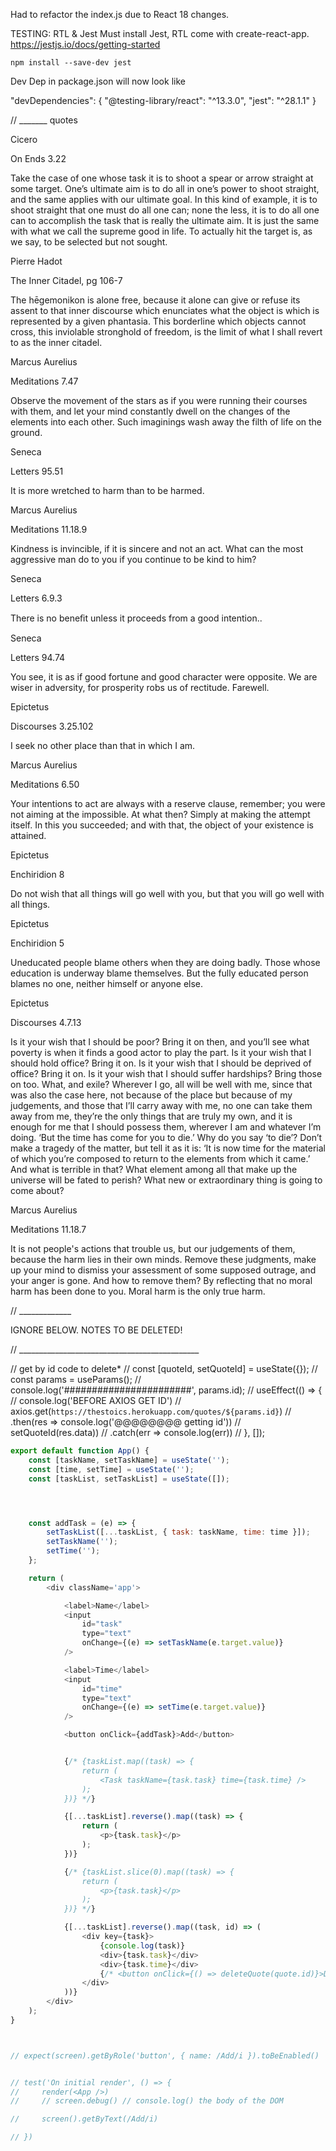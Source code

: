 Had to refactor the index.js due to React 18 changes.

TESTING: RTL & Jest
Must install Jest, RTL come with create-react-app. 
https://jestjs.io/docs/getting-started


`npm install --save-dev jest`

Dev Dep in package.json will now look like

  "devDependencies": {
    "@testing-library/react": "^13.3.0",
    "jest": "^28.1.1"
  }



  // _______ quotes







  Cicero

On Ends 3.22

Take the case of one whose task it is to shoot a spear or arrow straight at some target. One’s ultimate aim is to do all in one’s power to shoot straight, and the same applies with our ultimate goal. In this kind of example, it is to shoot straight that one must do all one can; none the less, it is to do all one can to accomplish the task that is really the ultimate aim. It is just the same with what we call the supreme good in life. To actually hit the target is, as we say, to be selected but not sought.

Pierre Hadot

The Inner Citadel, pg 106-7

The hēgemonikon is alone free, because it alone can give or refuse its assent to that inner discourse which enunciates what the object is which is represented by a given phantasia. This borderline which objects cannot cross, this inviolable stronghold of freedom, is the limit of what I shall revert to as the inner citadel.

Marcus Aurelius

Meditations 7.47

Observe the movement of the stars as if you were running their courses with them, and let your mind constantly dwell on the changes of the elements into each other. Such imaginings wash away the filth of life on the ground.

Seneca

Letters 95.51

It is more wretched to harm than to be harmed.

Marcus Aurelius

Meditations 11.18.9

Kindness is invincible, if it is sincere and not an act. What can the most aggressive man do to you if you continue to be kind to him?

Seneca

Letters 6.9.3

There is no beneﬁt unless it proceeds from a good intention..

Seneca

Letters 94.74

You see, it is as if good fortune and good character were opposite. We are wiser in adversity, for prosperity robs us of rectitude. Farewell.

Epictetus

Discourses 3.25.102

I seek no other place than that in which I am.

Marcus Aurelius

Meditations 6.50

Your intentions to act are always with a reserve clause, remember; you were not aiming at the impossible. At what then? Simply at making the attempt itself. In this you succeeded; and with that, the object of your existence is attained.

Epictetus

Enchiridion 8

Do not wish that all things will go well with you, but that you will go well with all things.

Epictetus

Enchiridion 5

Uneducated people blame others when they are doing badly. Those whose education is underway blame themselves. But the fully educated person blames no one, neither himself or anyone else.

Epictetus

Discourses 4.7.13

Is it your wish that I should be poor? Bring it on then, and you’ll see what poverty is when it finds a good actor to play the part. Is it your wish that I should hold office? Bring it on. Is it your wish that I should be deprived of office? Bring it on. Is it your wish that I should suffer hardships? Bring those on too. What, and exile?    Wherever I go, all will be well with me, since that was also the case here, not because of the place but because of my judgements, and those that I’ll carry away with me, no one can take them away from me, they’re the only things that are truly my own, and it is enough for me that I should possess them, wherever I am and whatever I’m doing. ‘But the time has come for you to die.’ Why do you say ‘to die’? Don’t make a tragedy of the matter, but tell it as it is: ‘It is now time for the material of which you’re composed to return to the elements from which it came.’ And what is terrible in that? What element among all that make up the universe will be fated to perish? What new or extraordinary thing is going to come about?

Marcus Aurelius

Meditations 11.18.7

It is not people's actions that trouble us, but our judgements of them, because the harm lies in their own minds. Remove these judgments, make up your mind to dismiss your assessment of some supposed outrage, and your anger is gone. And how to remove them? By reflecting that no moral harm has been done to you. Moral harm is the only true harm.






  // _____________










IGNORE BELOW. NOTES TO BE DELETED!


// _____________________________________________


// get by id code to delete*
// const [quoteId, setQuoteId] = useState({});
// const params = useParams();
// console.log('#######################', params.id);
// useEffect(() => {
//     console.log('BEFORE AXIOS GET ID')
//     axios.get(`https://thestoics.herokuapp.com/quotes/${params.id}`)
//         .then(res => console.log('@@@@@@@@ getting id')) //  setQuoteId(res.data))
//         .catch(err => console.log(err))
// }, []);



```js
export default function App() {
    const [taskName, setTaskName] = useState('');
    const [time, setTime] = useState('');
    const [taskList, setTaskList] = useState([]);




    const addTask = (e) => {
        setTaskList([...taskList, { task: taskName, time: time }]);
        setTaskName('');
        setTime('');
    };

    return (
        <div className='app'>

            <label>Name</label>
            <input
                id="task"
                type="text"
                onChange={(e) => setTaskName(e.target.value)}
            />

            <label>Time</label>
            <input
                id="time"
                type="text"
                onChange={(e) => setTime(e.target.value)}
            />

            <button onClick={addTask}>Add</button>


            {/* {taskList.map((task) => {
                return (
                    <Task taskName={task.task} time={task.time} />
                );
            })} */}

            {[...taskList].reverse().map((task) => {
                return (
                    <p>{task.task}</p>
                );
            })}

            {/* {taskList.slice(0).map((task) => {
                return (
                    <p>{task.task}</p>
                );
            })} */}

            {[...taskList].reverse().map((task, id) => (
                <div key={task}>
                    {console.log(task)}
                    <div>{task.task}</div>
                    <div>{task.time}</div>
                    {/* <button onClick={() => deleteQuote(quote.id)}>Delete</button> */}
                </div>
            ))}
        </div>
    );
}



// expect(screen).getByRole('button', { name: /Add/i }).toBeEnabled()


// test('On initial render', () => {
//     render(<App />)
//     // screen.debug() // console.log() the body of the DOM

//     screen().getByText(/Add/i)

// })